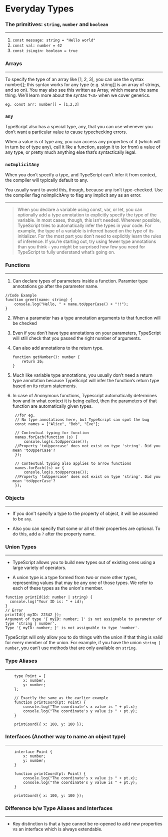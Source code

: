 # Everyday Types


### The primitives: `string`, `number` and `boolean`
---

1. `const message: string = "Hello world"`
2. `const val: number = 42`
3. `const isLogin: boolean = true`

### Arrays
---

To specify the type of an array like [1, 2, 3], you can use the syntax number[]; this syntax works for any type (e.g. string[] is an array of strings, and so on). You may also see this written as Array<number>, which means the same thing. We’ll learn more about the syntax `T<U>` when we cover generics.
    
    eg. const arr: number[] = [1,2,3]

### `any`

TypeScript also has a special type, any, that you can use whenever you don’t want a particular value to cause typechecking errors.

When a value is of type any, you can access any properties of it (which will in turn be of type any), call it like a function, assign it to (or from) a value of any type, or pretty much anything else that’s syntactically legal.

### `noImplicitAny`

When you don’t specify a type, and TypeScript can’t infer it from context, the compiler will typically default to any.

You usually want to avoid this, though, because any isn’t type-checked. Use the compiler flag noImplicitAny to flag any implicit any as an error.

---

> When you declare a variable using const, var, or let, you can optionally add a type annotation to explicitly specify the type of the variable.
> In most cases, though, this isn’t needed. Wherever possible, TypeScript tries to automatically infer the types in your code. For example, the type of a variable is inferred based on the type of its initializer.
> For the most part you don’t need to explicitly learn the rules of inference. If you’re starting out, try using fewer type annotations than you think - you might be surprised how few you need for TypeScript to fully understand what’s going on.  



### Functions 
---  

1. Can declare types of parameters inside a function. Paramter type annotations go after the parameter name.

```
//Code Example
function greet(name: string) {
    console.log("Hello, " + name.toUpperCase() + "!!");
}
```
2. When a parameter has a type annotation arguments to that function will be checked

3. Even if you don’t have type annotations on your parameters, TypeScript will still check that you passed the right number of arguments.  

4. Can also add annotations to the return type. 

    ```
    function getNumber(): number {
        return 26;
    }
    ```

5. Much like variable type annotations, you usually don’t need a return type annotation because TypeScript will infer the function’s return type based on its return statements.

6. In case of Anonymous functions, Typescript automatically determines how and in what context it is being called, then the parameters of that function are automatically given types.

        //for eg.
        // No type annotations here, but TypeScript can spot the bug
        const names = ["Alice", "Bob", "Eve"];
        
        // Contextual typing for function
        names.forEach(function (s) {
            console.log(s.toUppercase());
        //Property 'toUppercase' does not exist on type 'string'. Did you mean 'toUpperCase'?
        });
        
        // Contextual typing also applies to arrow functions
        names.forEach((s) => {
            console.log(s.toUppercase());
        //Property 'toUppercase' does not exist on type 'string'. Did you mean 'toUpperCase'?
        });

### Objects
---

* If you don't specify a type to the property of object, it will be assumed to be `any`.

* Also you can specify that some or all of their properties are optional. To do this, add a `?` after the property name.

### Union Types
---

* TypeScript allows you to build new types out of existing ones using a large variety of operators.

* A union type is a type formed from two or more other types, representing values that may be any one of those types. We refer to each of these types as the union's member.

```
function printId(id: number | string) {
  console.log("Your ID is: " + id);
}
// Error
printId({ myID: 22342 });
Argument of type '{ myID: number; }' is not assignable to parameter of type 'string | number'.
Type '{ myID: number; }' is not assignable to type 'number'.
```
TypeScript will only allow you to do things with the union if that thing is valid for every member of the union. For example, if you have the union `string | number`, you can’t use methods that are only available on `string`.

### Type Aliases
---  

        type Point = {
            x: number;
            y: number;
        };
 
        // Exactly the same as the earlier example
        function printCoord(pt: Point) {
            console.log("The coordinate's x value is " + pt.x);
            console.log("The coordinate's y value is " + pt.y);
        }
 
        printCoord({ x: 100, y: 100 });

### Interfaces (Another way to name an object type)
---

        interface Point {
            x: number;
            y: number;
        }
 
        function printCoord(pt: Point) {
            console.log("The coordinate's x value is " + pt.x);
            console.log("The coordinate's y value is " + pt.y);
        }
 
        printCoord({ x: 100, y: 100 });

### Difference b/w Type Aliases and Interfaces
---

* Key distinction is that a type cannot be re-opened to add new properties vs an interface which is always extendable.


